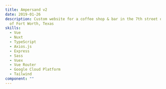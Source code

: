 ```yaml
---
title: Ampersand v2
date: 2019-01-26
description: Custom website for a coffee shop & bar in the 7th street district
  of Fort Worth, Texas
skills:
  - Vue
  - Nuxt
  - TypeScript
  - Axios.js
  - Express
  - Sass
  - Vuex
  - Vue Router
  - Google Cloud Platform
  - Tailwind
component: ""
---
```

